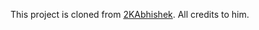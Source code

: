 This project is cloned from <a href="https://github.com/2KAbhishek/projects">2KAbhishek</a>. All credits to him.